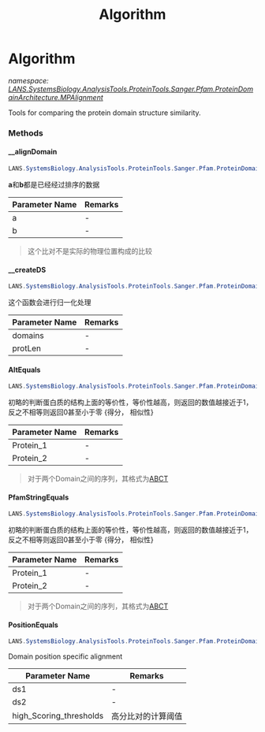 ﻿---
title: Algorithm
---

# Algorithm
_namespace: [LANS.SystemsBiology.AnalysisTools.ProteinTools.Sanger.Pfam.ProteinDomainArchitecture.MPAlignment](N-LANS.SystemsBiology.AnalysisTools.ProteinTools.Sanger.Pfam.ProteinDomainArchitecture.MPAlignment.html)_

Tools for comparing the protein domain structure similarity.



### Methods

#### __alignDomain
```csharp
LANS.SystemsBiology.AnalysisTools.ProteinTools.Sanger.Pfam.ProteinDomainArchitecture.MPAlignment.Algorithm.__alignDomain(LANS.SystemsBiology.AnalysisTools.ProteinTools.Sanger.Pfam.ProteinDomainArchitecture.MPAlignment.DomainDistribution[]@,LANS.SystemsBiology.AnalysisTools.ProteinTools.Sanger.Pfam.ProteinDomainArchitecture.MPAlignment.DomainDistribution[]@)
```
**a**和**b**都是已经经过排序的数据

|Parameter Name|Remarks|
|--------------|-------|
|a|-|
|b|-|

> 这个比对不是实际的物理位置构成的比较

#### __createDS
```csharp
LANS.SystemsBiology.AnalysisTools.ProteinTools.Sanger.Pfam.ProteinDomainArchitecture.MPAlignment.Algorithm.__createDS(LANS.SystemsBiology.ProteinModel.DomainObject[],System.Int32)
```
这个函数会进行归一化处理

|Parameter Name|Remarks|
|--------------|-------|
|domains|-|
|protLen|-|


#### AltEquals
```csharp
LANS.SystemsBiology.AnalysisTools.ProteinTools.Sanger.Pfam.ProteinDomainArchitecture.MPAlignment.Algorithm.AltEquals(LANS.SystemsBiology.AnalysisTools.ProteinTools.Sanger.Pfam.PfamString.PfamString,LANS.SystemsBiology.AnalysisTools.ProteinTools.Sanger.Pfam.PfamString.PfamString,System.Double)
```
初略的判断蛋白质的结构上面的等价性，等价性越高，则返回的数值越接近于1，反之不相等则返回0甚至小于零 {得分， 相似性}

|Parameter Name|Remarks|
|--------------|-------|
|Protein_1|-|
|Protein_2|-|

> 对于两个Domain之间的序列，其格式为[ABCT](start|ends)

#### PfamStringEquals
```csharp
LANS.SystemsBiology.AnalysisTools.ProteinTools.Sanger.Pfam.ProteinDomainArchitecture.MPAlignment.Algorithm.PfamStringEquals(LANS.SystemsBiology.AnalysisTools.ProteinTools.Sanger.Pfam.PfamString.PfamString,LANS.SystemsBiology.AnalysisTools.ProteinTools.Sanger.Pfam.PfamString.PfamString,System.Double,System.Boolean)
```
初略的判断蛋白质的结构上面的等价性，等价性越高，则返回的数值越接近于1，反之不相等则返回0甚至小于零 {得分， 相似性}

|Parameter Name|Remarks|
|--------------|-------|
|Protein_1|-|
|Protein_2|-|

> 对于两个Domain之间的序列，其格式为[ABCT](start|ends)

#### PositionEquals
```csharp
LANS.SystemsBiology.AnalysisTools.ProteinTools.Sanger.Pfam.ProteinDomainArchitecture.MPAlignment.Algorithm.PositionEquals(LANS.SystemsBiology.AnalysisTools.ProteinTools.Sanger.Pfam.ProteinDomainArchitecture.MPAlignment.DomainDistribution,LANS.SystemsBiology.AnalysisTools.ProteinTools.Sanger.Pfam.ProteinDomainArchitecture.MPAlignment.DomainDistribution,System.Double@,System.Double)
```
Domain position specific alignment

|Parameter Name|Remarks|
|--------------|-------|
|ds1|-|
|ds2|-|
|high_Scoring_thresholds|高分比对的计算阈值|



